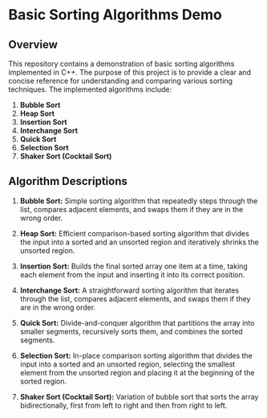 
# Basic Sorting Algorithms Demo

## Overview

This repository contains a demonstration of basic sorting algorithms implemented in C++. The purpose of this project is to provide a clear and concise reference for understanding and comparing various sorting techniques. The implemented algorithms include:

1. **Bubble Sort**
2. **Heap Sort**
3. **Insertion Sort**
4. **Interchange Sort**
5. **Quick Sort**
6. **Selection Sort**
7. **Shaker Sort (Cocktail Sort)**

## Algorithm Descriptions

1. **Bubble Sort:**
   Simple sorting algorithm that repeatedly steps through the list, compares adjacent elements, and swaps them if they are in the wrong order.

2. **Heap Sort:**
   Efficient comparison-based sorting algorithm that divides the input into a sorted and an unsorted region and iteratively shrinks the unsorted region.

3. **Insertion Sort:**
   Builds the final sorted array one item at a time, taking each element from the input and inserting it into its correct position.

4. **Interchange Sort:**
   A straightforward sorting algorithm that iterates through the list, compares adjacent elements, and swaps them if they are in the wrong order.

5. **Quick Sort:**
   Divide-and-conquer algorithm that partitions the array into smaller segments, recursively sorts them, and combines the sorted segments.

6. **Selection Sort:**
   In-place comparison sorting algorithm that divides the input into a sorted and an unsorted region, selecting the smallest element from the unsorted region and placing it at the beginning of the sorted region.

7. **Shaker Sort (Cocktail Sort):**
   Variation of bubble sort that sorts the array bidirectionally, first from left to right and then from right to left.

